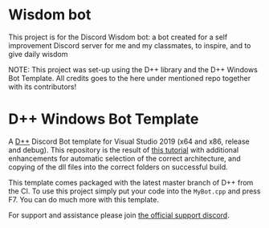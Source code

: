 # Wisdom bot
This project is for the Discord Wisdom bot: a bot created for a self improvement Discord server for me and my classmates, to inspire, and to give daily wisdom

NOTE: This project was set-up using the D++ library and the D++ Windows Bot Template. All credits goes to the here under mentioned repo together with its contributors!
# D++ Windows Bot Template

A [D++](https://github.com/brainboxdotcc/DPP) Discord Bot template for Visual Studio 2019 (x64 and x86, release and debug). This repository is the result of [this tutorial](https://dpp.dev/build-a-discord-bot-windows-visual-studio.html) with additional enhancements for automatic selection of the correct architecture, and copying of the dll files into the correct folders on successful build.

This template comes packaged with the latest master branch of D++ from the CI. To use this project simply put your code into the `MyBot.cpp` and press F7. You can do much more with this template.

For support and assistance please join [the official support discord](https://discord.gg/dpp).
